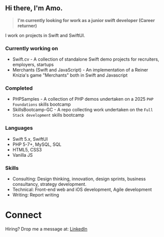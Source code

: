 ## Hi there, I'm Amo.

> **I'm currently looking for work as a junior swift developer (Career returner)**

I work on projects in Swift and SwiftUI.

### Currently working on

- Swift.cv - A collection of standalone Swift demo projects for recruiters, employers, startups
- Merchants (Swift and JavaScript) - An implementation of a Reiner Knizia's game "Merchants" both in Swift and Javascript

### Completed

- PHPSamples - A collection of PHP demos undertaken on a 2025 `PHP Foundations` skills bootcamp
- SkillsBootcamp-GC - A repo collecting work undertaken on the `Full Stack development` skills bootcamp 

### Languages 

- Swift 5.x, SwiftUI
- PHP 5-7+, MySQL, SQL
- HTML5, CSS3
- Vanilla JS

### Skills

- Consulting: Design thinking, innovation, design sprints, business consultancy, strategy development.
- Technical: Front-end web and iOS development, Agile development
- Writing: Report writing

# Connect

Hiring?  Drop me a message at: [LinkedIn](https://linkedin.com/in/hey-amo/)

